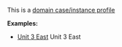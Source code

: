 This is a [domain case/instance profile](profiles.html#domain-profiles)

**Examples:**

*   [Unit 3 East](Location-chf-scenario1-location.html) Unit 3 East
